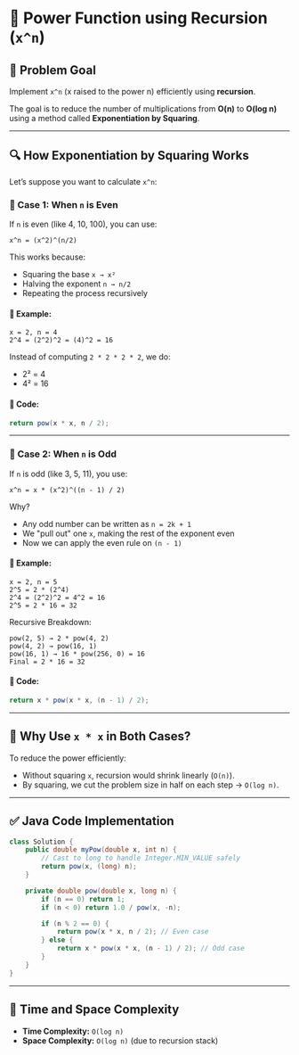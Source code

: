 # 🔢 Power Function using Recursion (`x^n`)

## 🧠 Problem Goal

Implement `x^n` (x raised to the power n) efficiently using **recursion**.

The goal is to reduce the number of multiplications from **O(n)** to **O(log n)** using a method called **Exponentiation by Squaring**.

---

## 🔍 How Exponentiation by Squaring Works

Let’s suppose you want to calculate `x^n`:

### 🔹 Case 1: When `n` is Even

If `n` is even (like 4, 10, 100), you can use:

```
x^n = (x^2)^(n/2)
```

This works because:

- Squaring the base `x → x²`
- Halving the exponent `n → n/2`
- Repeating the process recursively

#### 🧮 Example:
```
x = 2, n = 4
2^4 = (2^2)^2 = (4)^2 = 16
```

Instead of computing `2 * 2 * 2 * 2`, we do:

- 2² = 4  
- 4² = 16

#### 🔸 Code:
```java
return pow(x * x, n / 2);
```

---

### 🔹 Case 2: When `n` is Odd

If `n` is odd (like 3, 5, 11), you use:

```
x^n = x * (x^2)^((n - 1) / 2)
```

Why?

- Any odd number can be written as `n = 2k + 1`
- We "pull out" one `x`, making the rest of the exponent even
- Now we can apply the even rule on `(n - 1)`

#### 🧮 Example:
```
x = 2, n = 5
2^5 = 2 * (2^4)
2^4 = (2^2)^2 = 4^2 = 16
2^5 = 2 * 16 = 32
```

Recursive Breakdown:
```
pow(2, 5) → 2 * pow(4, 2)
pow(4, 2) → pow(16, 1)
pow(16, 1) → 16 * pow(256, 0) = 16
Final = 2 * 16 = 32
```

#### 🔸 Code:
```java
return x * pow(x * x, (n - 1) / 2);
```

---

## 🔁 Why Use `x * x` in Both Cases?

To reduce the power efficiently:

- Without squaring `x`, recursion would shrink linearly (`O(n)`).
- By squaring, we cut the problem size in half on each step → `O(log n)`.

---

## ✅ Java Code Implementation

```java
class Solution {
    public double myPow(double x, int n) {
        // Cast to long to handle Integer.MIN_VALUE safely
        return pow(x, (long) n);
    }

    private double pow(double x, long n) {
        if (n == 0) return 1;
        if (n < 0) return 1.0 / pow(x, -n);

        if (n % 2 == 0) {
            return pow(x * x, n / 2); // Even case
        } else {
            return x * pow(x * x, (n - 1) / 2); // Odd case
        }
    }
}
```

---

## 🚀 Time and Space Complexity

- **Time Complexity:** `O(log n)`
- **Space Complexity:** `O(log n)` (due to recursion stack)